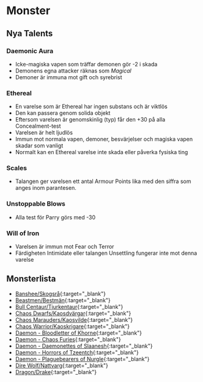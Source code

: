 # Monster

## Nya Talents

### Daemonic Aura
* Icke-magiska vapen som träffar demonen gör -2 i skada 
* Demonens egna attacker räknas som _Magical_
* Demoner är immuna mot gift och syrebrist

### Ethereal
* En varelse som är Ethereal har ingen substans och är viktlös
* Den kan passera genom solida objekt
* Eftersom varelsen är genomskinlig (typ) får den +30 på alla Concealment-test
* Varelsen är helt ljudlös
* Immun mot normala vapen, demoner, besvärjelser och magiska vapen skadar som vanligt
* Normalt kan en Ethereal varelse inte skada eller påverka fysiska ting

### Scales
* Talangen ger varelsen ett antal Armour Points lika med den siffra som anges inom parantesen.

### Unstoppable Blows
* Alla test för Parry görs med -30

### Will of Iron
* Varelsen är immun mot Fear och Terror
* Färdigheten Intimidate eller talangen Unsettling fungerar inte mot denna varelse

## Monsterlista

* [Banshee/Skogsrå](beast-banshee.md){:target="_blank"}
* [Beastmen/Bestmän](beast-beastman.md){:target="_blank"}
* [Bull Centaur/Tjurkentaur](beast-bull-centaur.md){:target="_blank"}
* [Chaos Dwarfs/Kaosdvärgar](beast-chaos-dwarfs.md){:target="_blank"}
* [Chaos Marauders/Kaosvilde](beast-chaos-marauders.md){:target="_blank"}
* [Chaos Warrior/Kaoskrigare](beast-chaos-warrior.md){:target="_blank"}
* [Daemon - Bloodletter of Khorne](beast-bloodletter.md){:target="_blank"}
* [Daemon - Chaos Furies](beast-chaos-furies.md){:target="_blank"}
* [Daemon - Daemonettes of Slaanesh](beast-daemonettes-of-slaanesh.md){:target="_blank"}
* [Daemon - Horrors of Tzeentch](beast-horrors-of-tzeentch.md){:target="_blank"}
* [Daemon - Plaguebearers of Nurgle](beast-plaguebearers-of-nurgle.md){:target="_blank"}
* [Dire Wolf/Nattvarg](beast-dire-wolf.md){:target="_blank"}
* [Dragon/Drake](beast-dragons.md){:target="_blank"}